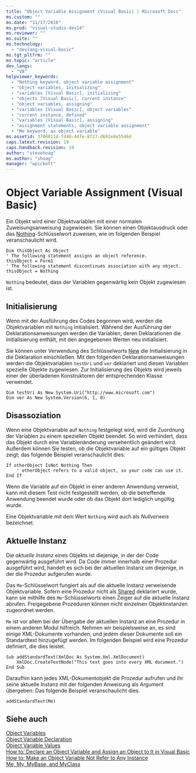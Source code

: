 ```yaml
---
title: "Object Variable Assignment (Visual Basic) | Microsoft Docs"
ms.custom: ""
ms.date: "11/17/2016"
ms.prod: "visual-studio-dev14"
ms.reviewer: ""
ms.suite: ""
ms.technology: 
  - "devlang-visual-basic"
ms.tgt_pltfrm: ""
ms.topic: "article"
dev_langs: 
  - "VB"
helpviewer_keywords: 
  - "Nothing keyword, object variable assignment"
  - "object variables, initializing"
  - "variables [Visual Basic], initializing"
  - "objects [Visual Basic], current instance"
  - "object variables, assigning"
  - "variables [Visual Basic], object variables"
  - "current instance, defined"
  - "variables [Visual Basic], assigning"
  - "assignment statements, object variable assignment"
  - "Me keyword, as object variable"
ms.assetid: 3706811d-fd40-44fe-8727-d692e8e55d6d
caps.latest.revision: 19
caps.handback.revision: 19
author: "stevehoag"
ms.author: "shoag"
manager: "wpickett"
---
```

# Object Variable Assignment (Visual Basic)
Ein Objekt wird einer Objektvariablen mit einer normalen Zuweisungsanweisung zugewiesen.  Sie können einen Objektausdruck oder das [Nothing](../../../../visual-basic/language-reference/nothing.md)\-Schlüsselwort zuweisen, wie im folgenden Beispiel veranschaulicht wird.  
  
```  
Dim thisObject As Object  
' The following statement assigns an object reference.  
thisObject = Form1  
' The following statement discontinues association with any object.  
thisObject = Nothing  
```  
  
 `Nothing` bedeutet, dass der Variablen gegenwärtig kein Objekt zugewiesen ist.  
  
## Initialisierung  
 Wenn mit der Ausführung des Codes begonnen wird, werden die Objektvariablen mit `Nothing` initialisiert.  Während der Ausführung der Deklarationsanweisungen werden die Variablen, deren Deklarationen die Initialisierung enthält, mit den angegebenen Werten neu initialisiert.  
  
 Sie können unter Verwendung des Schlüsselworts [New](../../../../visual-basic/language-reference/operators/new-operator.md) die Initialisierung in die Deklaration einschließen.  Mit den folgenden Deklarationsanweisungen werden die Objektvariablen `testUri` und `ver` deklariert und diesen Variablen spezielle Objekte zugewiesen.  Zur Initialisierung des Objekts wird jeweils einer der überladenen Konstruktoren der entsprechenden Klasse verwendet.  
  
```  
Dim testUri As New System.Uri("http://www.microsoft.com")  
Dim ver As New System.Version(6, 1, 0)  
```  
  
## Disassoziation  
 Wenn eine Objektvariable auf `Nothing` festgelegt wird, wird die Zuordnung der Variablen zu einem speziellen Objekt beendet.  So wird verhindert, dass das Objekt durch eine Variablenänderung versehentlich geändert wird.  Außerdem können Sie testen, ob die Objektvariable auf ein gültiges Objekt zeigt; das folgende Beispiel veranschaulicht dies:  
  
```  
If otherObject IsNot Nothing Then  
    ' otherObject refers to a valid object, so your code can use it.  
End If  
```  
  
 Wenn die Variable auf ein Objekt in einer anderen Anwendung verweist, kann mit diesem Test nicht festgestellt werden, ob die betreffende Anwendung beendet wurde oder ob das Objekt dort lediglich ungültig wurde.  
  
 Eine Objektvariable mit dem Wert `Nothing` wird auch als *Nullverweis* bezeichnet.  
  
## Aktuelle Instanz  
 Die *aktuelle Instanz* eines Objekts ist diejenige, in der der Code gegenwärtig ausgeführt wird.  Da Code immer innerhalb einer Prozedur ausgeführt wird, handelt es sich bei der aktuellen Instanz um diejenige, in der die Prozedur aufgerufen wurde.  
  
 Das `Me`\-Schlüsselwort fungiert als auf die aktuelle Instanz verweisende Objektvariable.  Sofern eine Prozedur nicht als [Shared](../../../../visual-basic/language-reference/modifiers/shared.md) deklariert wurde, kann sie mithilfe des `Me`\-Schlüsselworts einen Zeiger auf die aktuelle Instanz abrufen.  Freigegebene Prozeduren können nicht einzelnen Objektinstanzen zugeordnet werden.  
  
 `Me` ist vor allem bei der Übergabe der aktuellen Instanz an eine Prozedur in einem anderen Modul hilfreich.  Nehmen wir beispielsweise an, es sind einige XML\-Dokumente vorhanden, und jedem dieser Dokumente soll ein Standardtext hinzugefügt werden.  Im folgenden Beispiel wird eine Prozedur definiert, die dies leistet.  
  
```  
Sub addStandardText(XmlDoc As System.Xml.XmlDocument)  
    XmlDoc.CreateTextNode("This text goes into every XML document.")  
End Sub  
```  
  
 Daraufhin kann jedes XML\-Dokumentobjekt die Prozedur aufrufen und ihr seine aktuelle Instanz mit der folgenden Anweisung als Argument übergeben:  Das folgende Beispiel veranschaulicht dies.  
  
```  
addStandardText(Me)  
```  
  
## Siehe auch  
 [Object Variables](../../../../visual-basic/programming-guide/language-features/variables/object-variables.md)   
 [Object Variable Declaration](../../../../visual-basic/programming-guide/language-features/variables/object-variable-declaration.md)   
 [Object Variable Values](../../../../visual-basic/programming-guide/language-features/variables/object-variable-values.md)   
 [How to: Declare an Object Variable and Assign an Object to It in Visual Basic](../../../../visual-basic/programming-guide/language-features/variables/how-to-declare-an-object-variable-and-assign-an-object-to-it.md)   
 [How to: Make an Object Variable Not Refer to Any Instance](../../../../visual-basic/programming-guide/language-features/variables/how-to-make-an-object-variable-not-refer-to-any-instance.md)   
 [Me, My, MyBase, and MyClass](../../../../visual-basic/programming-guide/program-structure/me-my-mybase-and-myclass.md)